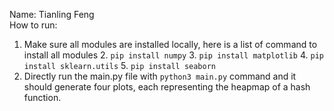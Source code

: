 Name: Tianling Feng <br/>
How to run: 
1. Make sure all modules are installed locally, here is a list of command to install all modules
   2. ``pip install numpy``
   3. ``pip install matplotlib``
   4. ``pip install sklearn.utils``
   5. ``pip install seaborn``
6. Directly run the main.py file with ``python3 main.py`` command and it should generate four plots, each representing the heapmap of a hash function. 